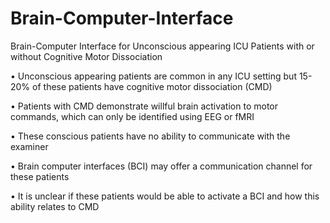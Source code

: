 # Brain-Computer-Interface
Brain-Computer Interface for Unconscious appearing ICU Patients with or without Cognitive Motor Dissociation

• Unconscious appearing patients are common in any ICU setting but 15-20% of these patients have cognitive motor dissociation (CMD)

• Patients with CMD demonstrate willful brain activation to motor commands, which can only be identified using EEG or fMRI

• These conscious patients have no ability to communicate with the examiner

• Brain computer interfaces (BCI) may offer a communication channel for these patients

• It is unclear if these patients would be able to activate a BCI and how this ability relates to CMD
